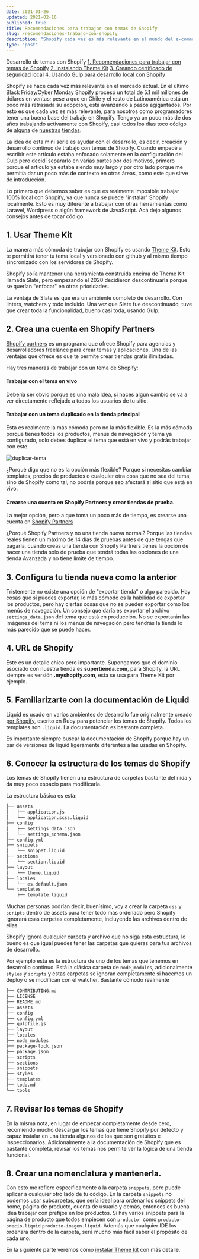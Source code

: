 ```yaml
---
date: 2021-01-26
updated: 2021-02-16
published: true
title: Recomendaciones para trabajar con temas de Shopify
slug: /recomendaciones-trabajo-con-shopify
description: "Shopify cada vez es más relevante en el mundo del e-commerce, es una herramienta muy poderosa, acá te doy algunas recomendaciones antes de empezar a trabajar que, con suerte, te harán la vida más fácil"
type: "post"
---
```


<div class="bg-gray-100 w-10/12 m-auto border series-index dark:bg-gray-800 dark:border-gray-700">
	<span class="font-bold m-0 py-2 px-5 block text-blue-700 dark:text-blue-500">Desarrollo de temas con Shopify</span>
	<span class="block m-0 py-1 px-5 border-t border-gray-200 font-bold dark:border-gray-600"><a href="/recomendaciones-trabajo-con-shopify" class="current">1. Recomendaciones para trabajar con temas de Shopify</a></span>
	<span class="block m-0 py-1 px-5 border-t border-gray-200 font-bold dark:border-gray-600"><a href="/instalando-theme-kit">2. Instalando Theme Kit</a></span>
	<span class="block m-0 py-1 px-5 border-t border-gray-200 font-bold dark:border-gray-600"><a href="/creando-certificado-seguridad-local">3. Creando certificado de seguridad local</a></span>
	<span class="block m-0 py-1 px-5 border-t border-gray-200 font-bold dark:border-gray-600"><a href="/desarrollo-local-shopify-con-themekit-gulp">4. Usando Gulp para desarrollo local con Shopify</a></span>
</div>

Shopify se hace cada vez más relevante en el mercado actual. En el último Black Friday/Cyber Monday Shopify procesó un total de 5.1 mil millones de dólares en ventas; pese a que en Chile y el resto de Latinoamérica está un poco más retrasada su adopción, está avanzando a pasos agigantados. Por esto es que cada vez es más relevante, para nosotros como programadores tener una buena base del trabajo en Shopify. Tengo ya un poco más de dos años trabajando activamente con Shopify, casi todos los días toco código de [alguna](https://ankerstore.cl/) de [nuestras]((https://instantstore.cl/)) [tiendas](https://conairstore.cl/).

La idea de esta mini serie es ayudar con el desarrollo, es decir, creación y desarrollo continuo de trabajo con temas de Shopify. Cuando empecé a escribir este artículo estaba enfocado solamente en la configuración del Gulp pero decidí separarlo en varias partes por dos motivos, primero porque el artículo ya estaba siendo muy largo y por otro lado porque me permitía dar un poco más de contexto en otras áreas, como este que sirve de introducción.

Lo primero que debemos saber es que es realmente imposible trabajar 100% local con Shopify, ya que nunca se puede "instalar" Shopify localmente. Esto es muy diferente a trabajar con otras herramientas como Laravel, Wordpress o algún framework de JavaScript. Acá dejo algunos consejos antes de tocar código.

## 1. Usar Theme Kit

La manera más cómoda de trabajar con Shopify es usando <a href="https://shopify.github.io/themekit/" target="_blank">Theme Kit</a>. Esto te permitirá tener tu tema local y versionado con github y al mismo tiempo sincronizado con los servidores de Shopify.

Shopify solía mantener una herramienta construida encima de Theme Kit llamada Slate, pero empezando el 2020 decidieron descontinuarla porque se querían "enfocar" en otras prioridades. 

La ventaja de Slate es que era un ambiente completo de desarrollo. Con linters, watchers y todo incluido. Una vez que Slate fue descontinuado, tuve que crear toda la funcionalidad, bueno casi toda, usando Gulp.

## 2. Crea una cuenta en Shopify Partners
<a href="https://www.shopify.com/partners" target="_blank">Shopify partners</a> es un programa que ofrece Shopify para agencias y desarrolladores freelance para crear temas y aplicaciones. Una de las ventajas que ofrece es que te permite crear tiendas gratis ilimitadas.

Hay tres maneras de trabajar con un tema de Shopify:

#### Trabajar con el tema en vivo
Debería ser obvio porque es una mala idea, si haces algún cambio se va a ver directamente reflejado a todos los usuarios de tu sitio.

#### Trabajar con un tema duplicado en la tienda principal
Esta es realmente la más cómoda pero no la más flexible. Es la más cómoda porque tienes todos los productos, menús de navegación y tema ya configurado, solo debes duplicar el tema que está en vivo y podrás trabajar con este. 

![duplicar-tema](../img/duplicar-tema.png)

¿Porqué digo que no es la opción más flexible? Porque si necesitas cambiar templates, precios de productos o cualquier otra cosa que no sea del tema, sino de Shopify como tal, no podrás porque eso afectará al sitio que está en vivo.

#### Crearse una cuenta en Shopify Partners y crear tiendas de prueba.

La mejor opción, pero a que toma un poco más de tiempo, es crearse una cuenta en [Shopify Partners](https://www.shopify.com/partners)

¿Porqué Shopify Partners y no una tienda nueva normal? Porque las tiendas reales tienen un máximo de 14 días de pruebas antes de que tengas que pagarla, cuando creas una tienda con Shopify Partners tienes la opción de hacer una tienda solo de prueba que tendrá todas las opciones de una tienda Avanzada y no tiene límite de tiempo.

## 3. Configura tu tienda nueva como la anterior
Tristemente no existe una opción de "exportar tienda" o algo parecido. Hay cosas que sí puedes exportar, lo más cómodo es la habilidad de exportar los productos, pero hay ciertas cosas que no se pueden exportar como los menús de navegación. Un consejo que daría es exportar el archivo `settings_data.json` del tema que está en producción. No se exportarán las imágenes del tema ni los menús de navegación pero tendrás la tienda lo más parecido que se puede hacer.

## 4. URL de Shopify
Este es un detalle chico pero importante. Supongamos que el dominio asociado con nuestra tienda es **supertienda.com**, para Shopify, la URL siempre es versión **.myshopify.com**, esta se usa para Theme Kit por ejemplo.

## 5. Familiarizarte con la documentación de Liquid
Liquid es usado en varios ambientes de desarrollo fue originalmente creado <a href="https://shopify.github.io/liquid/" target="_blank">por Shopify</a>, escrito en Ruby para potenciar los temas de Shopify. Todos los templates son `.liquid`. La documentación es bastante completa.

Es importante siempre buscar la documentación de Shopify porque hay un par de versiones de liquid ligeramente diferentes a las usadas en Shopify.

## 6. Conocer la estructura de los temas de Shopify
Los temas de Shopify tienen una estructura de carpetas bastante definida y da muy poco espacio para modificarla.

La estructura básica es esta:

```bash
├── assets
│   ├── application.js
│   └── application.scss.liquid
├── config
│   ├── settings_data.json
│   └── settings_schema.json
├── config.yml
├── snippets
│   └── snippet.liquid
├── sections
│   └── section.liquid
├── layout
│   └── theme.liquid
├── locales
│   └── es.default.json
└── templates
    ├── template.liquid
```
Muchas personas podrían decir, buenísimo, voy a crear la carpeta `css` y `scripts` dentro de assets para tener todo más ordenado pero Shopify ignorará esas carpetas completamente, incluyendo las archivos dentro de ellas. 

Shopify ignora cualquier carpeta y archivo que no siga esta estructura, lo bueno es que igual puedes tener las carpetas que quieras para tus archivos de desarrollo.

Por ejemplo esta es la estructura de uno de los temas que tenemos en desarrollo continuo. Está la clásica carpeta de `node_modules`, adicionalmente `styles` y `scripts` y estas carpetas se ignoran completamente si hacemos un deploy o se modifican con el watcher. Bastante cómodo realmente

```bash
├── CONTRIBUTING.md
├── LICENSE
├── README.md
├── assets
├── config
├── config.yml
├── gulpfile.js
├── layout
├── locales
├── node_modules
├── package-lock.json
├── package.json
├── scripts
├── sections
├── snippets
├── styles
├── templates
├── todo.md
└── tools
```

## 7. Revisar los temas de Shopify
En la misma nota, en lugar de empezar completamente desde cero, recomiendo mucho descargar los temas que tiene Shopify por defecto y capaz instalar en una tienda algunos de los que son gratuitos e inspeccionarlos. Adicionalmente a la documentación de Shopify que es bastante completa, revisar los temas nos permite ver la lógica de una tienda funcional.

## 8. Crear una nomenclatura y mantenerla.
Con esto me refiero específicamente a la carpeta `snippets`, pero puede aplicar a cualquier otro lado de tu código. En la carpeta `snippets` no podemos usar subcarpetas, que sería ideal para ordenar los snippets del home, página de producto, cuenta de usuario y demás, entonces es buena idea trabajar con prefijos en los productos. Sí hay varios snippets para la página de producto que todos empiecen con `producto-` como `producto-precio.liquid` `producto-imagen.liquid`. Además que cualquier IDE los ordenará dentro de la carpeta, será mucho más fácil saber el propósito de cada uno.


En la siguiente parte veremos cómo [instalar Theme kit](/instalando-theme-kit) con más detalle.

